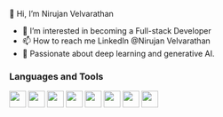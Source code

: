 👋 Hi, I’m Nirujan Velvarathan
- 👀 I’m interested in becoming a Full-stack Developer
- 📫 How to reach me LinkedIn @Nirujan Velvarathan
- 🧠 Passionate about deep learning and generative AI.


### Languages and Tools
<img width="30px" padding="10px" src="https://cdn.jsdelivr.net/gh/devicons/devicon@latest/icons/javascript/javascript-original.svg" />
<img width="30px" padding="10px" src="https://cdn.jsdelivr.net/gh/devicons/devicon@latest/icons/python/python-original.svg" />
<img width="30px" padding="10px" src="https://cdn.jsdelivr.net/gh/devicons/devicon@latest/icons/linux/linux-original.svg" />
<img width="30px" padding="10px" src="https://cdn.jsdelivr.net/gh/devicons/devicon@latest/icons/clojure/clojure-original.svg" />
<img width="30px" padding="10px" src="https://cdn.jsdelivr.net/gh/devicons/devicon@latest/icons/css3/css3-original.svg" />
<img width="30px" padding="10px" src="https://cdn.jsdelivr.net/gh/devicons/devicon@latest/icons/git/git-original.svg" />
<img width="30px" padding="10px" src="https://cdn.jsdelivr.net/gh/devicons/devicon@latest/icons/html5/html5-original.svg" />
<img width="30px" padding="10px" src="https://cdn.jsdelivr.net/gh/devicons/devicon@latest/icons/tensorflow/tensorflow-original.svg" />



           
          
